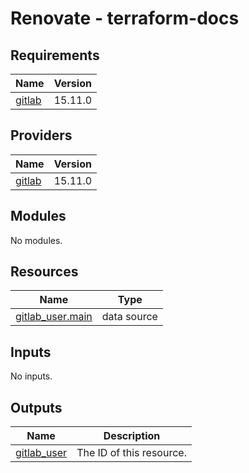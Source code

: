 # Renovate - terraform-docs

<!-- BEGIN_TF_DOCS -->
## Requirements

| Name | Version |
|------|---------|
| <a name="requirement_gitlab"></a> [gitlab](#requirement\_gitlab) | 15.11.0 |

## Providers

| Name | Version |
|------|---------|
| <a name="provider_gitlab"></a> [gitlab](#provider\_gitlab) | 15.11.0 |

## Modules

No modules.

## Resources

| Name | Type |
|------|------|
| [gitlab_user.main](https://registry.terraform.io/providers/gitlabhq/gitlab/15.11.0/docs/data-sources/user) | data source |

## Inputs

No inputs.

## Outputs

| Name | Description |
|------|-------------|
| <a name="output_gitlab_user"></a> [gitlab\_user](#output\_gitlab\_user) | The ID of this resource. |
<!-- END_TF_DOCS -->
